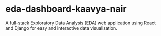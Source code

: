 # eda-dashboard-kaavya-nair
A full-stack Exploratory Data Analysis (EDA) web application using React and Django for easy and interactive data visualisation.
